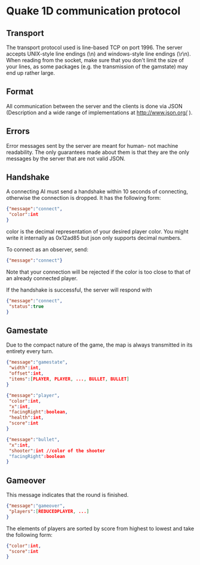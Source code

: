 Quake 1D communication protocol
===============================

Transport
---------
The transport protocol used is line-based TCP on port 1996. The server accepts UNIX-style line endings (\n) and windows-style line endings (\r\n). When reading from the socket, make sure that you don't limit the size of your lines, as some packages (e.g. the transmission of the gamstate) may end up rather large.

Format
------
All communication between the server and the clients is done via JSON (Description and a wide range of implementations at http://www.json.org/ ).

Errors
------
Error messages sent by the server are meant for human- not machine readability. The only guarantees made about them is that they are the only messages by the server that are not valid JSON.

Handshake
---------
A connecting AI must send a handshake within 10 seconds of connecting, otherwise the connection is dropped. It has the following form:
```json
{"message":"connect",
 "color":int
}
```
color is the decimal representation of your desired player color. You might write it internally as 0x12ad85 but json only supports decimal numbers.

To connect as an observer, send:
```json
{"message":"connect"}
```

Note that your connection will be rejected if the color is too close to that of an already connected player.

If the handshake is successful, the server will respond with
```json
{"message":"connect",
 "status":true
}
```

Gamestate
---------
Due to the compact nature of the game, the map is always transmitted in its entirety every turn.

```json
{"message":"gamestate",
 "width":int,
 "offset":int,
 "items":[PLAYER, PLAYER, ..., BULLET, BULLET]
}
```

```json
{"message":"player",
 "color":int,
 "x":int,
 "facingRight":boolean,
 "health":int,
 "score":int
}
```

```json
{"message":"bullet",
 "x":int,
 "shooter":int //color of the shooter
 "facingRight":boolean
}
```

Gameover
--------
This message indicates that the round is finished.

```json
{"message":"gameover",
 "players":[REDUCEDPLAYER, ...]
}
```

The elements of players are sorted by score from highest to lowest and take the following form:
```json
{"color":int,
 "score":int
}
```
